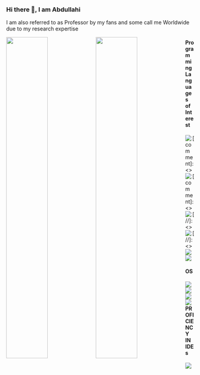 ### Hi there 👋, I am Abdullahi
I am also referred to as Professor by my fans and some call me Worldwide due to my research expertise

<img align = "left" width = 47% src ="https://github-readme-stats.vercel.app/api?username=ABDULLAHG87&show_icons=true&theme=radical"/>
<img align = "left" width = 47% src = "https://github-readme-stats.vercel.app/api/top-langs/?username=ABDULLAHG87&layout=compact"/>

#### Programming Languages of Interest
<img align = "left" src ="https://img.shields.io/badge/c-%2300599C.svg?style=for-the-badge&logo=c&logoColor=white" />
[comment]: <><img align = "left" src ="https://img.shields.io/badge/c++-%2300599C.svg?style=for-the-badge&logo=c%2B%2B&logoColor=white" />
[comment]: <><img align = "left" src = "https://img.shields.io/badge/css3-%231572B6.svg?style=for-the-badge&logo=css3&logoColor=white"/>
[//]: <><img align = "left" src = "https://img.shields.io/badge/html5-%23E34F26.svg?style=for-the-badge&logo=html5&logoColor=white"/>
[//]: <><img align = "left" src = "https://img.shields.io/badge/javascript-%23323330.svg?style=for-the-badge&logo=javascript&logoColor=%23F7DF1E"/>
<img  src = "https://img.shields.io/badge/python-3670A0?style=for-the-badge&logo=python&logoColor=ffdd54" />


#### OS 
<img align = "left" src = "https://img.shields.io/badge/Linux-FCC624?style=for-the-badge&logo=linux&logoColor=black" />
<img align = "left" src = "https://img.shields.io/badge/Ubuntu-E95420?style=for-the-badge&logo=ubuntu&logoColor=white" />
<img align = "left" src = "https://img.shields.io/badge/Windows-0078D6?style=for-the-badge&logo=windows&logoColor=white" />
<img align = "left" src = "https://img.shields.io/badge/mac%20os-000000?style=for-the-badge&logo=macos&logoColor=F0F0F0" />

#### PROFICIENCY IN IDEs
<img align = "left" src = "https://img.shields.io/badge/Visual%20Studio%20Code-0078d7.svg?style=for-the-badge&logo=visual-studio-code&logoColor=white" />
<img align = "left" src = "" />
